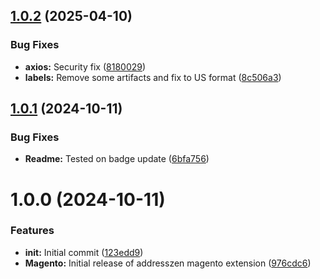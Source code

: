 ## [1.0.2](https://github.com/addresszen/magento/compare/1.0.1...1.0.2) (2025-04-10)


### Bug Fixes

* **axios:** Security fix ([8180029](https://github.com/addresszen/magento/commit/81800292ee566991913c8024da365bc1a5a15bca))
* **labels:** Remove some artifacts and fix to US format ([8c506a3](https://github.com/addresszen/magento/commit/8c506a3b130a28d192773c56dd15a3e069532652))

## [1.0.1](https://github.com/addresszen/magento/compare/1.0.0...1.0.1) (2024-10-11)


### Bug Fixes

* **Readme:** Tested on badge update ([6bfa756](https://github.com/addresszen/magento/commit/6bfa7568f00c733733f65036fc02ef0408a15817))

# 1.0.0 (2024-10-11)


### Features

* **init:** Initial commit ([123edd9](https://github.com/addresszen/magento/commit/123edd9d879dafd4414f3b384ca6a0bd7c04e4c1))
* **Magento:** Initial release of addresszen magento extension ([976cdc6](https://github.com/addresszen/magento/commit/976cdc669ea812d2898a8564339e0bee3ec1aa21))
